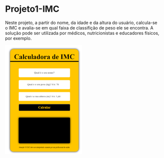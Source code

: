 # Projeto1-IMC

Neste projeto, a partir do nome, da idade e da altura do usuário, calcula-se o IMC e avalia-se em qual faixa de classifição de peso ele se encontra. A solução pode ser utilizada por médicos, nutricionistas e educadores físicos, por exemplo.

<a href="https://alexandrerodrigues2311.github.io/Projeto1-IMC/"><img src=".\imc.png" width="250px"></a>

